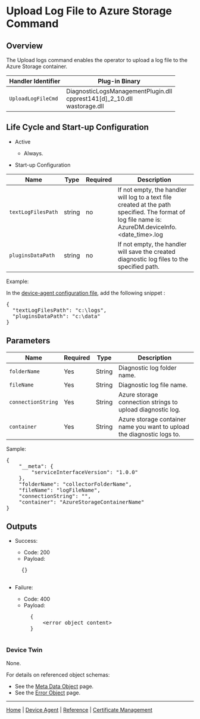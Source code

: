 # Upload Log File to Azure Storage Command

## Overview

The Upload logs command enables the operator to upload a log file to the Azure Storage container.

| Handler Identifier | Plug-in Binary |
|----|----|
| `UploadLogFileCmd` | DiagnosticLogsManagementPlugin.dll<br/>cpprest141[d]_2_10.dll<br/>wastorage.dll |

## Life Cycle and Start-up Configuration

- Active
    - Always.

- Start-up Configuration

| Name | Type | Required | Description |
|------|------|----------|-------------|
| `textLogFilesPath` | string | no | If not empty, the handler will log to a text file created at the path specified. The format of log file name is: AzureDM.deviceInfo.&lt;date_time&gt;.log |
| `pluginsDataPath` | string | no | If not empty, the handler will save the created diagnostic log files to the specified path. |

Example:

In the [device-agent configuration file](../../reference/device-agent-configuration-file.md), add the following snippet :

<pre>
{
  "textLogFilesPath": "c:\logs",
  "pluginsDataPath": "c:\data"
}
</pre>

## Parameters

| Name | Required | Type | Description |
|-----|-----|-----|-----|
| `folderName` | Yes | String | Diagnostic log folder name. |
| `fileName` | Yes | String | Diagnostic log file name. |
| `connectionString` | Yes | String | Azure storage connection strings to upload diagnostic log. |
| `container` | Yes | String | Azure storage container name you want to upload the diagnostic logs to. |

Sample:

<pre>
{
    "__meta": {
        "serviceInterfaceVersion": "1.0.0"
    },
    "folderName": "collectorFolderName",
    "fileName": "logFileName",
    "connectionString": "<AzureStorageConnectionString>",
    "container": "AzureStorageContainerName"
}
</pre>

## Outputs

- Success:
    - Code: 200
    - Payload:
    <pre>
    {}
    </pre>

- Failure:
    - Code: 400
    - Payload:
        <pre>
        {
            &lt;error object content&gt;
        }
        </pre>

### Device Twin

None.

For details on referenced object schemas:

- See the [Meta Data Object](meta-object.md) page.
- See the [Error Object](error-object.md) page.

----

[Home](../../../../README.md) | [Device Agent](../../device-agent.md) | [Reference](../../reference.md) | [Certificate Management](certificate-management.md)